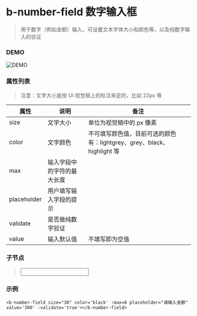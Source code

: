 # b-number-field 数字输入框
> 用于数字（例如金额）输入，可设置文本字体大小和颜色等，以及纯数字输入的验证

### DEMO
![DEMO](https://ohc0dpsgs.qnssl.com/image/service/serviceBanner.jpg)

### 属性列表
> 注意：文字大小是按 UI 视觉稿上的标注来定的，比如 22px 等

 属性 | 说明 | 备注 
--- | --- | ---
 size        | 文字大小 | 单位为视觉稿中的 px 像素 
 color       | 文字颜色 | 不可填写颜色值，目前可选的颜色有：lightgrey、grey、black、highlight 等
 max         | 输入字段中的字符的最大长度
 placeholder | 用户填写输入字段的提示
 validate    | 是否做纯数字验证
 value       | 输入默认值 | 不填写即为空值   

### 子节点
>  <input/>

### 示例
```
<b-number-field size="30" color='black' :max=6 placeholder="请输入金额" value='300' :validate='true'></b-number-field>
```
